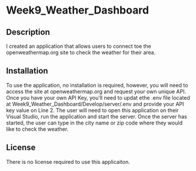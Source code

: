 # Week9_Weather_Dashboard
  
## Description
I created an application that allows users to connect toe the openweathermap.org site to check the weather for their area. 

## Installation
To use the application, no installation is required, however, you will need to access the site at openweathermap.org and request your own unique API.
Once you have your own API Key, you'll need to updat ethe .env file located at Week9_Weather_Dashboard/Develop/server/.env and provide your API key value on Line 2.
The user will need to open this application on their Visual Studio, run the application and start the server.
Once the server has started, the user can type in the city name or zip code where they would like to check the weather.

## License
There is no license required to use this applicaiton.

